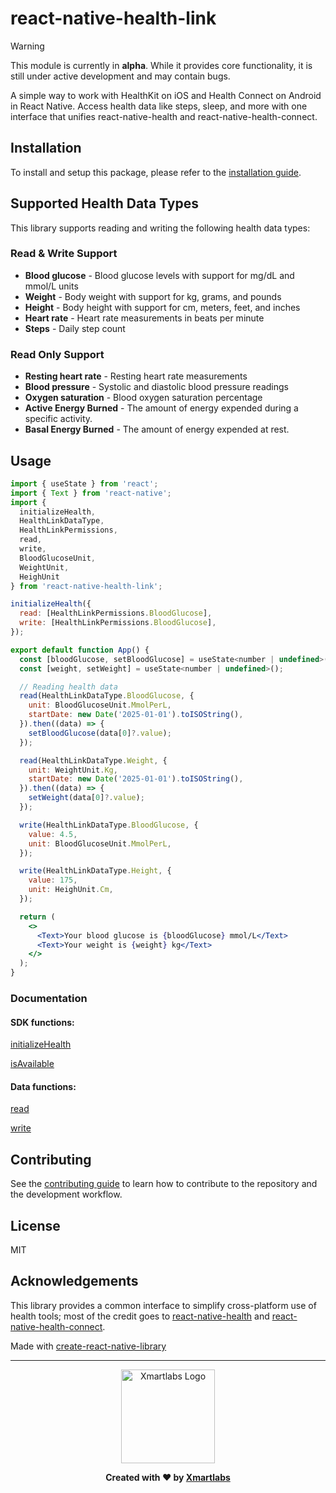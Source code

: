 # react-native-health-link

> [!WARNING]
> This module is currently in **alpha**. While it provides core functionality, it is still under active development and may contain bugs.

A simple way to work with HealthKit on iOS and Health Connect on Android in React Native. Access health data like steps, sleep, and more with one interface that unifies react-native-health and react-native-health-connect.

## Installation

To install and setup this package, please refer to the [installation guide](./docs/installation.md).

## Supported Health Data Types

This library supports reading and writing the following health data types:

### Read & Write Support

- **Blood glucose** - Blood glucose levels with support for mg/dL and mmol/L units
- **Weight** - Body weight with support for kg, grams, and pounds
- **Height** - Body height with support for cm, meters, feet, and inches
- **Heart rate** - Heart rate measurements in beats per minute
- **Steps** - Daily step count

### Read Only Support

- **Resting heart rate** - Resting heart rate measurements
- **Blood pressure** - Systolic and diastolic blood pressure readings
- **Oxygen saturation** - Blood oxygen saturation percentage
- **Active Energy Burned** - The amount of energy expended during a specific activity.
- **Basal Energy Burned** - The amount of energy expended at rest.


## Usage

```jsx
import { useState } from 'react';
import { Text } from 'react-native';
import {
  initializeHealth,
  HealthLinkDataType,
  HealthLinkPermissions,
  read,
  write,
  BloodGlucoseUnit,
  WeightUnit,
  HeighUnit
} from 'react-native-health-link';

initializeHealth({
  read: [HealthLinkPermissions.BloodGlucose],
  write: [HealthLinkPermissions.BloodGlucose],
});

export default function App() {
  const [bloodGlucose, setBloodGlucose] = useState<number | undefined>();
  const [weight, setWeight] = useState<number | undefined>();

  // Reading health data
  read(HealthLinkDataType.BloodGlucose, {
    unit: BloodGlucoseUnit.MmolPerL,
    startDate: new Date('2025-01-01').toISOString(),
  }).then((data) => {
    setBloodGlucose(data[0]?.value);
  });

  read(HealthLinkDataType.Weight, {
    unit: WeightUnit.Kg,
    startDate: new Date('2025-01-01').toISOString(),
  }).then((data) => {
    setWeight(data[0]?.value);
  });

  write(HealthLinkDataType.BloodGlucose, {
    value: 4.5,
    unit: BloodGlucoseUnit.MmolPerL,
  });

  write(HealthLinkDataType.Height, {
    value: 175,
    unit: HeighUnit.Cm,
  });

  return (
    <>
      <Text>Your blood glucose is {bloodGlucose} mmol/L</Text>
      <Text>Your weight is {weight} kg</Text>
    </>
  );
}
```

### Documentation

#### SDK functions:

[initializeHealth](./docs/initializeHealth.md)

[isAvailable](./docs/isAvailable.md)

#### Data functions:

[read](./docs/read.md)

[write](./docs/write.md)

## Contributing

See the [contributing guide](CONTRIBUTING.md) to learn how to contribute to the repository and the development workflow.

## License

MIT

## Acknowledgements

This library provides a common interface to simplify cross-platform use of health tools; most of the credit goes to [react-native-health](https://github.com/agencyenterprise/react-native-health?tab=readme-ov-file) and [react-native-health-connect](https://github.com/matinzd/react-native-health-connect).

Made with [create-react-native-library](https://github.com/callstack/react-native-builder-bob)

---

<p align="center">
  <img src="https://github.com/user-attachments/assets/53fab07a-54f5-4f46-a894-e3476318a68d" alt="Xmartlabs Logo" width="150" />
</p>

<p align="center">
  <b>Created with ❤️ by <a href="https://xmartlabs.com/">Xmartlabs</a></b>
</p>
